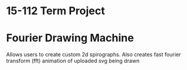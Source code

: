 # 15-112 Term Project
# Fourier Drawing Machine

Allows users to create custom 2d spirographs.
Also creates fast fourier transform (fft) animation of uploaded svg being drawn
